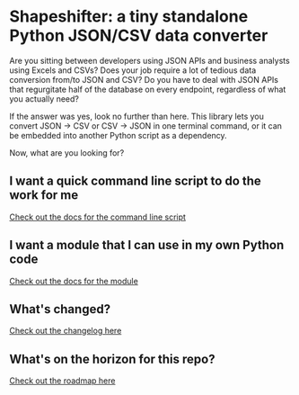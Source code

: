 # Shapeshifter: a tiny standalone Python JSON/CSV data converter

Are you sitting between developers using JSON APIs and business analysts using Excels and CSVs? Does your job require a lot of tedious data conversion from/to JSON and CSV? Do you have to deal with JSON APIs that regurgitate half of the database on every endpoint, regardless of what you actually need?

If the answer was yes, look no further than here. This library lets you convert JSON -> CSV or CSV -> JSON in one terminal command, or it can be embedded into another Python script as a dependency.

Now, what are you looking for?

## I want a quick command line script to do the work for me

[Check out the docs for the command line script](./docs/command_line_docs.md)

## I want a module that I can use in my own Python code

[Check out the docs for the module](./docs/command_line_docs.md)

## What's changed?

[Check out the changelog here](./CHANGELOG.md)

## What's on the horizon for this repo?

[Check out the roadmap here](./Roadmap.md)
